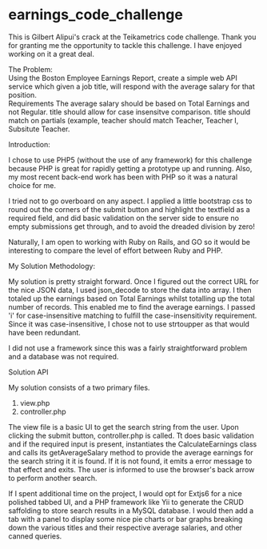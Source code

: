 # earnings_code_challenge


This is Gilbert Alipui's crack at the Teikametrics code challenge.  Thank you for granting me the opportunity to tackle this challenge.  I have enjoyed working on it a great deal.

The Problem:  
Using the Boston Employee Earnings Report, create a simple web API service which given a job title, will respond with the average salary for that position.  
Requirements  The average salary should be based on Total Earnings and not Regular. title should allow for case insensitve comparison. 
title should match on partials (example, teacher should match Teacher, Teacher I, Subsitute Teacher.

Introduction:

I chose to use PHP5 (without the use of any framework) for this challenge because PHP is great for rapidly getting a prototype up and running.  Also, my most recent back-end work has been with PHP so it was a natural choice for me.

I tried not to go overboard on any aspect.  I applied a little bootstrap css to round out the corners of the submit button and highlight the textfield as a required field, and did basic validation on the server side to ensure no empty submissions
get through, and to avoid the dreaded division by zero!

Naturally, I am open to working with Ruby on Rails, and GO so it would be interesting to compare the level of effort between Ruby and PHP.

My Solution Methodology:

My solution is pretty straight forward.  Once I figured out the correct URL for the nice JSON data, I used json_decode to store the data into array.  I then totaled up the earnings based on Total Earnings whilst totalling up the total number of 
records.  This enabled me to find the average earnings.  I passed 'i' for case-insensitive matching to fulfill the case-insensitivity requirement.  Since it was case-insensitive, I chose not to use strtoupper as that would have been redundant.

I did not use a framework since this was a fairly straightforward problem and a database was not required.

Solution API

My solution consists of a two primary files.  

1. view.php
2. controller.php


The view file is a basic UI to get the search string from the user.  Upon clicking the submit button, controller.php is called.  Tt does basic validation and if the required input is present, instantiates the CalculateEarnings class and calls its getAverageSalary
method to provide the average earnings for the search string it it is found.  If it is not found, it emits a error message to that effect and exits.  The user is informed to use the browser's back arrow to perform another search.

If I spent additional time on the project, I would opt for Extjs6 for a nice polished tabbed UI, and a PHP framework like Yii to generate the CRUD saffolding to store search results in a MySQL database.  I would then add a tab with a panel to display some
nice pie charts or bar graphs breaking down the various titles and their respective average salaries, and other canned queries. 
